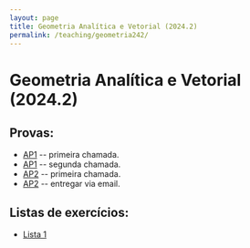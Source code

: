 ```yaml
---
layout: page
title: Geometria Analítica e Vetorial (2024.2)
permalink: /teaching/geometria242/
---
```


# Geometria Analítica e Vetorial (2024.2)

## Provas:
- [AP1]({{site.baseurl}}/teaching/geometria242/ap1.pdf) -- primeira chamada.
- [AP1]({{site.baseurl}}/teaching/geometria242/ap1-2nd.pdf) -- segunda chamada.
- [AP2]({{site.baseurl}}/teaching/geometria242/ap2.pdf) -- primeira chamada.
- [AP2]({{site.baseurl}}/teaching/geometria242/ap3.pdf) -- entregar via email.

## Listas de exercícios:
- [Lista 1]({{site.baseurl}}/teaching/geometria242/lista-ap2.pdf)
